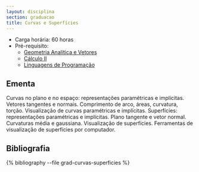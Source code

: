 ```yaml
---
layout: disciplina
section: graduacao
title: Curvas e Superfícies 
---
```


- Carga horária: 60 horas 
- Pré-requisito:
    - [Geometria Analítica e Vetores](geometria-analitica-vetores.html) 
    - [Cálculo II](calculo-II.html)
    - [Linguagens de Programação](linguagens-programacao.html)      

## Ementa

Curvas no plano e no espaço: representações paramétricas e implícitas. Vetores tangentes e normais. Comprimento de arco, áreas, curvatura, torção. Visualização de curvas paramétricas e implícitas. Superfícies: representações paramétricas e implícitas. Plano tangente e vetor normal. Curvaturas média e gaussiana. Visualização de superfícies. Ferramentas de visualização de superfícies por computador.

## Bibliografia

{% bibliography --file grad-curvas-superficies %}

